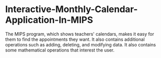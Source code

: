 # Interactive-Monthly-Calendar-Application-In-MIPS
The MIPS program, which shows teachers' calendars, makes it easy for them to find the appointments they want. It also contains additional operations such as adding, deleting, and modifying data. It also contains some mathematical operations that interest the user.
